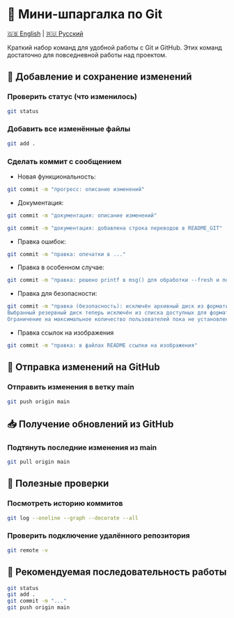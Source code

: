 # 📝 Мини-шпаргалка по Git

[🇬🇧 English](../EN/README_GIT_EN.md) | [🇷🇺 Русский](README_GIT_RU.md)

Краткий набор команд для удобной работы с Git и GitHub.
Этих команд достаточно для повседневной работы над проектом.

## 🔄 Добавление и сохранение изменений
### Проверить статус (что изменилось)
```bash
git status
```

### Добавить все изменённые файлы
```bash
git add .
```

### Сделать коммит с сообщением
- Новая функциональность: 
```bash
git commit -m "прогресс: описание изменений"
```

- Документация:
```bash
git commit -m "документация: описание изменений"
```

```bash
git commit -m "документация: добавлена строка переводов в README_GIT"
```

- Правка ошибок: 
```bash
git commit -m "правка: опечатки в ..."
```

- Правка  в особенном случае:
```bash 
git commit -m "правка: решено printf в msg() для обработки --fresh и подобных аргументов"
``` 

- Правка для безопасности:
```bash
git commit -m "правка (безопасность): исключён архивный диск из форматирования" -m "Добавлена ​​проверка безопасности для предотвращения случайного форматирования архивного диска.
Выбранный резервный диск теперь исключён из списка доступных для форматирования дисков.
Ограничение на максимальное количество пользователей пока не установлено и будет добавлено в будущем обновлении."
```

- Правка ссылок на изображения
```bash 
git commit -m "правка: в файлах README ссылки на изображения"
```

## 🚀 Отправка изменений на GitHub
### Отправить изменения в ветку main
```bash
git push origin main
```

## 📥 Получение обновлений из GitHub
### Подтянуть последние изменения из main
```bash
git pull origin main
```

## 📝 Полезные проверки
### Посмотреть историю коммитов
```bash
git log --oneline --graph --decorate --all
```

### Проверить подключение удалённого репозитория
```bash
git remote -v
```

## 📌 Рекомендуемая последовательность работы
```bash
git status
git add .
git commit -m "..."
git push origin main
```
